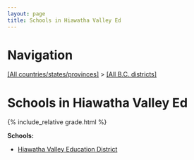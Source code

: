 ```yaml
---
layout: page
title: Schools in Hiawatha Valley Ed
---
```

# Navigation

[[All countries/states/provinces]](../..) > [[All B.C. districts]](..)

# Schools in Hiawatha Valley Ed

{% include_relative grade.html %}

**Schools:**

- [Hiawatha Valley Education District](Hiawatha_Valley_Education_District.md)
